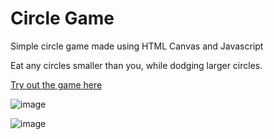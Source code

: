 # Circle Game
 Simple circle game made using HTML Canvas and Javascript

Eat any circles smaller than you, while dodging larger circles.

[Try out the game here](https://circle-game-beryl.vercel.app/)

![image](https://github.com/LegendLeaks/Circle-Game/assets/79763213/8676908c-58d7-42df-9f26-7a6f3ff6f2f1)

![image](https://github.com/LegendLeaks/Circle-Game/assets/79763213/23d91157-7eaa-49b7-bd61-9802707d6de8)
